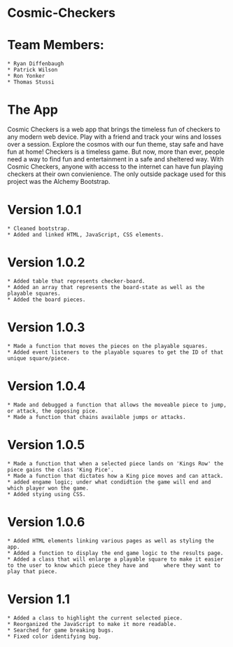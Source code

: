 # Cosmic-Checkers
# Team Members:
    * Ryan Diffenbaugh
    * Patrick Wilson
    * Ron Yonker
    * Thomas Stussi
# The App 

Cosmic Checkers is a web app that brings the timeless fun of checkers to any modern web device. Play with a friend and track your wins and losses over a session. Explore the cosmos with our fun theme, stay safe and have fun at home!
Checkers is a timeless game. But now, more than ever, people need a way to find fun and entertainment in a safe and sheltered way. With Cosmic Checkers, anyone with access to the internet can have fun playing checkers at their own convienience. The only outside package used for this project was the Alchemy Bootstrap. 

# Version 1.0.1

    * Cleaned bootstrap.
    * Added and linked HTML, JavaScript, CSS elements.

# Version 1.0.2    

    * Added table that represents checker-board.
    * Added an array that represents the board-state as well as the playable squares.
    * Added the board pieces.

# Version 1.0.3

    * Made a function that moves the pieces on the playable squares.
    * Added event listeners to the playable squares to get the ID of that unique square/piece.

# Version 1.0.4

    * Made and debugged a function that allows the moveable piece to jump, or attack, the opposing pice.
    * Made a function that chains available jumps or attacks.  

# Version 1.0.5

    * Made a function that when a selected piece lands on 'Kings Row' the piece gains the class 'King Pice'. 
    * Made a function that dictates how a King pice moves and can attack.
    * added engame logic; under what condidtion the game will end and which player won the game. 
    * Added stying using CSS.

# Version 1.0.6

    * Added HTML elements linking various pages as well as styling the app.
    * Added a function to display the end game logic to the results page. 
    * Added a class that will enlarge a playable square to make it easier to the user to know which piece they have and     where they want to play that piece. 

# Version 1.1
    * Added a class to highlight the current selected piece.
    * Reorganized the JavaScript to make it more readable.
    * Searched for game breaking bugs.
    * Fixed color identifying bug.




